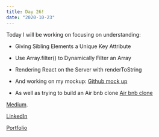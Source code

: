 ```yaml
---
title: Day 26!
date: "2020-10-23"
---
```


Today I will be working on focusing on understanding: 


- Giving Sibling Elements a Unique Key Attribute
- Use Array.filter() to Dynamically Filter an Array
- Rendering React on the Server with renderToString

- And working on my mockup:
[Github mock up](https://github.com/jokale/mock-up)

- As well as trying to build an Air bnb clone 
[Air bnb clone](https://scotch.io/tutorials/build-an-airbnb-clone-with-react-and-elasticsearch)




[Medium](https://medium.com/@kalemajoanna).

[LinkedIn](https://www.linkedin.com/in/joanna-e-kalema-a5a5b4136/)

[Portfolio](https://joannathedeveloper.netlify.app/)

